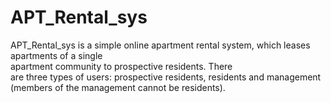 # APT_Rental_sys

APT_Rental_sys is	a	simple	online	apartment	rental	system,	which	leases	apartments of	a	single	
apartment	community to prospective residents. There	
are	three types	of	users: prospective	residents, residents and	management (members	
of	the	management cannot	be	residents).	
